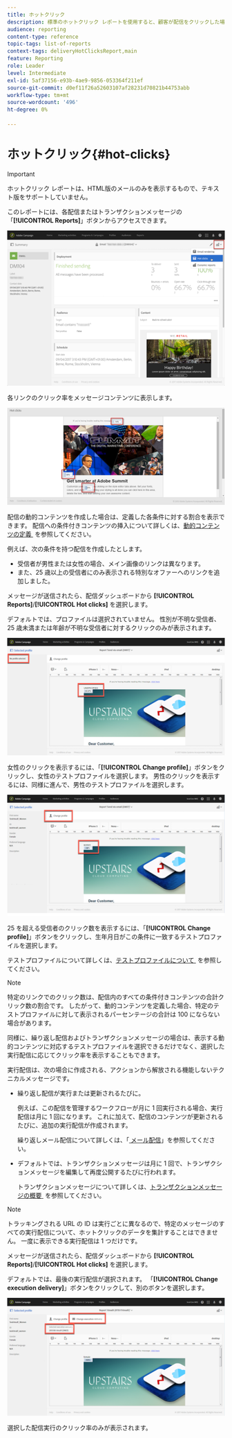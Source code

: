 ```yaml
---
title: ホットクリック
description: 標準のホットクリック レポートを使用すると、顧客が配信をクリックした場所を確認できます。
audience: reporting
content-type: reference
topic-tags: list-of-reports
context-tags: deliveryHotClicksReport,main
feature: Reporting
role: Leader
level: Intermediate
exl-id: 5af37156-e93b-4ae9-9856-053364f211ef
source-git-commit: d0ef11f26a52603107af28231d70821b44753abb
workflow-type: tm+mt
source-wordcount: '496'
ht-degree: 0%

---
```


# ホットクリック{#hot-clicks}

>[!IMPORTANT]
>
>ホットクリック レポートは、HTML版のメールのみを表示するもので、テキスト版をサポートしていません。

このレポートには、各配信またはトランザクションメッセージの「**[!UICONTROL Reports]**」ボタンからアクセスできます。

![](assets/delivery_reports_hot-clicks_4.png)

各リンクのクリック率をメッセージコンテンツに表示します。

![](assets/delivery_reports_10.png)

配信の動的コンテンツを作成した場合は、定義した各条件に対する割合を表示できます。 配信への条件付きコンテンツの挿入について詳しくは、[&#x200B; 動的コンテンツの定義 &#x200B;](../../designing/using/personalization.md#defining-dynamic-content-in-an-email) を参照してください。

例えば、次の条件を持つ配信を作成したとします。

* 受信者が男性または女性の場合、メイン画像のリンクは異なります。
* また、25 歳以上の受信者にのみ表示される特別なオファーへのリンクを追加しました。

メッセージが送信されたら、配信ダッシュボードから **[!UICONTROL Reports]**/**[!UICONTROL Hot clicks]** を選択します。

デフォルトでは、プロファイルは選択されていません。 性別が不明な受信者、25 歳未満または年齢が不明な受信者に対するクリックのみが表示されます。

![](assets/delivery_reports_hot-clicks_1.png)

女性のクリックを表示するには、「**[!UICONTROL Change profile]**」ボタンをクリックし、女性のテストプロファイルを選択します。 男性のクリックを表示するには、同様に進んで、男性のテストプロファイルを選択します。

![](assets/delivery_reports_hot-clicks_2.png)

25 を超える受信者のクリック数を表示するには、「**[!UICONTROL Change profile]**」ボタンをクリックし、生年月日がこの条件に一致するテストプロファイルを選択します。

テストプロファイルについて詳しくは、[&#x200B; テストプロファイルについて &#x200B;](../../audiences/using/managing-test-profiles.md) を参照してください。

>[!NOTE]
>
>特定のリンクでのクリック数は、配信内のすべての条件付きコンテンツの合計クリック数の割合です。 したがって、動的コンテンツを定義した場合、特定のテストプロファイルに対して表示されるパーセンテージの合計は 100 にならない場合があります。

同様に、繰り返し配信およびトランザクションメッセージの場合は、表示する動的コンテンツに対応するテストプロファイルを選択できるだけでなく、選択した実行配信に応じてクリック率を表示することもできます。

実行配信は、次の場合に作成される、アクションから解放される機能しないテクニカルメッセージです。

* 繰り返し配信が実行または更新されるたびに。

  例えば、この配信を管理するワークフローが月に 1 回実行される場合、実行配信は月に 1 回になります。 これに加えて、配信のコンテンツが更新されるたびに、追加の実行配信が作成されます。

  繰り返しメール配信について詳しくは、「[&#x200B; メール配信 &#x200B;](../../automating/using/email-delivery.md)」を参照してください。

* デフォルトでは、トランザクションメッセージは月に 1 回で、トランザクションメッセージを編集して再度公開するたびに行われます。

  トランザクションメッセージについて詳しくは、[&#x200B; トランザクションメッセージの概要 &#x200B;](../../channels/using/getting-started-with-transactional-msg.md) を参照してください。

>[!NOTE]
>
>トラッキングされる URL の ID は実行ごとに異なるので、特定のメッセージのすべての実行配信について、ホットクリックのデータを集計することはできません。 一度に表示できる実行配信は 1 つだけです。

メッセージが送信されたら、配信ダッシュボードから **[!UICONTROL Reports]**/**[!UICONTROL Hot clicks]** を選択します。

デフォルトでは、最後の実行配信が選択されます。 「**[!UICONTROL Change execution delivery]**」ボタンをクリックして、別のボタンを選択します。

![](assets/delivery_reports_hot-clicks_3.png)

選択した配信実行のクリック率のみが表示されます。
